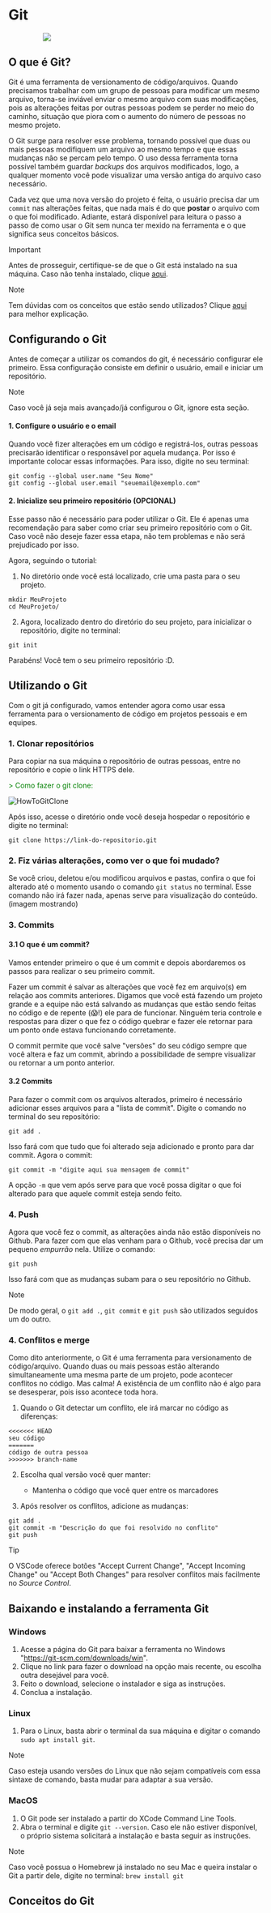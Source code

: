 # Git
<div style='display:flex; justify-content:center; width: 30%;'>
    <img src='../imagens/git.png'>
</div>

## O que é Git?
Git é uma ferramenta de versionamento de código/arquivos. Quando precisamos trabalhar com um grupo de pessoas para modificar um mesmo arquivo, torna-se inviável enviar o mesmo arquivo com suas modificações, pois as alterações feitas por outras pessoas podem se perder no meio do caminho, situação que piora com o aumento do número de pessoas no mesmo projeto. 

O Git surge para resolver esse problema, tornando possível que duas ou mais pessoas modifiquem um arquivo ao mesmo tempo e que essas mudanças não se percam pelo tempo. O uso dessa ferramenta torna possível também guardar *backups* dos arquivos modificados, logo, a qualquer momento você pode visualizar uma versão antiga do arquivo caso necessário.

Cada vez que uma nova versão do projeto é feita, o usuário precisa dar um ```commit``` nas alterações feitas, que nada mais é do que **postar** o arquivo com o que foi modificado. Adiante, estará disponível para leitura o passo a passo de como usar o Git sem nunca ter mexido na ferramenta e o que significa seus conceitos básicos.

> [!IMPORTANT]
> Antes de prosseguir, certifique-se de que o Git está instalado na sua máquina. Caso não tenha instalado, clique [aqui](#baixando-e-instalando-a-ferramenta-git).

> [!NOTE]
> Tem dúvidas com os conceitos que estão sendo utilizados? Clique [aqui](#conceitos-do-git) para melhor explicação.

## Configurando o Git
Antes de começar a utilizar os comandos do git, é necessário configurar ele primeiro. Essa configuração consiste em definir o usuário, email e iniciar um repositório. 

> [!NOTE]
> Caso você já seja mais avançado/já configurou o Git, ignore esta seção.

#### 1. Configure o usuário e o email
Quando você fizer alterações em um código e registrá-los, outras pessoas precisarão identificar o responsável por aquela mudança. Por isso é importante colocar essas informações. Para isso, digite no seu terminal:
```git
git config --global user.name "Seu Nome"
git config --global user.email "seuemail@exemplo.com" 
```

#### 2. Inicialize seu primeiro repositório **(OPCIONAL)**
Esse passo não é necessário para poder utilizar o Git. Ele é apenas uma recomendação para saber como criar seu primeiro repositório com o Git. Caso você não deseje fazer essa etapa, não tem problemas e não será prejudicado por isso.

Agora, seguindo o tutorial:
1. No diretório onde você está localizado, crie uma pasta para o seu projeto.
```
mkdir MeuProjeto
cd MeuProjeto/
```
2. Agora, localizado dentro do diretório do seu projeto, para inicializar o repositório, digite no terminal:
```git
git init
```
Parabéns! Você tem o seu primeiro repositório :D.

## Utilizando o Git
Com o git já configurado, vamos entender agora como usar essa ferramenta para o versionamento de código em projetos pessoais e em equipes.

### 1. Clonar repositórios
Para copiar na sua máquina o repositório de outras pessoas, entre no repositório e copie o link HTTPS dele. 

<p style='color: green;'>> Como fazer o git clone:</p>

![HowToGitClone](../imagens/gitclone.gif)


Após isso, acesse o diretório onde você deseja hospedar o repositório e digite no terminal:
```git
git clone https://link-do-repositorio.git
```

### 2. Fiz várias alterações, como ver o que foi mudado?
Se você criou, deletou e/ou modificou arquivos e pastas, confira o que foi alterado até o momento usando o comando `git status` no terminal. Esse comando não irá fazer nada, apenas serve para visualização do conteúdo.
(imagem mostrando)

### 3. Commits
#### 3.1 O que é um commit?
Vamos entender primeiro o que é um commit e depois abordaremos os passos para realizar o seu primeiro commit. 

Fazer um commit é salvar as alterações que você fez em arquivo(s) em relação aos commits anteriores. Digamos que você está fazendo um projeto grande e a equipe não está salvando as mudanças que estão sendo feitas no código e de repente (😱!) ele para de funcionar. Ninguém teria controle e respostas para dizer o que fez o código quebrar e fazer ele retornar para um ponto onde estava funcionando corretamente.

O commit permite que você salve "versões" do seu código sempre que você altera e faz um commit, abrindo a possibilidade de sempre visualizar ou retornar a um ponto anterior.

#### 3.2 Commits
Para fazer o commit com os arquivos alterados, primeiro é necessário adicionar esses arquivos para a "lista de commit". Digite o comando no terminal do seu repositório:
```git
git add .
```
Isso fará com que tudo que foi alterado seja adicionado e pronto para dar commit. Agora o commit:

```git
git commit -m "digite aqui sua mensagem de commit"
```
A opção `-m` que vem após serve para que você possa digitar o que foi alterado para que aquele commit esteja sendo feito.

### 4. Push
Agora que você fez o commit, as alterações ainda não estão disponíveis no Github. Para fazer com que elas venham para o Github, você precisa dar um pequeno *empurrão* nela. Utilize o comando:
```git
git push 
```
Isso fará com que as mudanças subam para o seu repositório no Github.

> [!NOTE]
> De modo geral, o `git add .`, `git commit` e `git push` são utilizados seguidos um do outro.

### 4. Conflitos e merge
Como dito anteriormente, o Git é uma ferramenta para versionamento de código/arquivo. Quando duas ou mais pessoas estão alterando simultaneamente uma mesma parte de um projeto, pode acontecer conflitos no código. Mas calma! A existência de um conflito não é algo para se desesperar, pois isso acontece toda hora. 



1. Quando o Git detectar um conflito, ele irá marcar no código as diferenças:
```
<<<<<<< HEAD
seu código
=======
código de outra pessoa
>>>>>>> branch-name
```

2. Escolha qual versão você quer manter:
    - Mantenha o código que você quer entre os marcadores

3. Após resolver os conflitos, adicione as mudanças:
```git
git add .
git commit -m "Descrição do que foi resolvido no conflito"
git push
```

> [!TIP]
> O VSCode oferece botões "Accept Current Change", "Accept Incoming Change" ou "Accept Both Changes" para resolver conflitos mais facilmente no *Source Control*.


## Baixando e instalando a ferramenta Git
### Windows
1. Acesse a página do Git para baixar a ferramenta no Windows "https://git-scm.com/downloads/win".
2. Clique no link para fazer o download na opção mais recente, ou escolha outra desejável para você.
3. Feito o download, selecione o instalador e siga as instruções.
4. Conclua a instalação.

### Linux
1. Para o Linux, basta abrir o terminal da sua máquina e digitar o comando ```sudo apt install git```.
> [!NOTE]
> Caso esteja usando versões do Linux que não sejam compatíveis com essa sintaxe de comando, basta mudar para adaptar a sua versão.

### MacOS
1. O Git pode ser instalado a partir do XCode Command Line Tools.
2. Abra o terminal e digite `git --version`. Caso ele não estiver disponível, o próprio sistema solicitará a instalação e basta seguir as instruções.

> [!NOTE]
> Caso você possua o Homebrew já instalado no seu Mac e queira instalar o Git a partir dele, digite no terminal: `brew install git`

## Conceitos do Git
